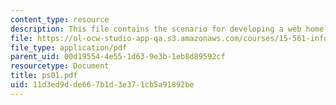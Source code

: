 ```yaml
---
content_type: resource
description: This file contains the scenario for developing a web home page.
file: https://ol-ocw-studio-app-qa.s3.amazonaws.com/courses/15-561-information-technology-essentials-spring-2005/11d3ed9dde667b1d3e371cb5a91892be_ps01.pdf
file_type: application/pdf
parent_uid: 00d19554-4e55-1d63-9e3b-1eb8d89592cf
resourcetype: Document
title: ps01.pdf
uid: 11d3ed9d-de66-7b1d-3e37-1cb5a91892be
---
```

